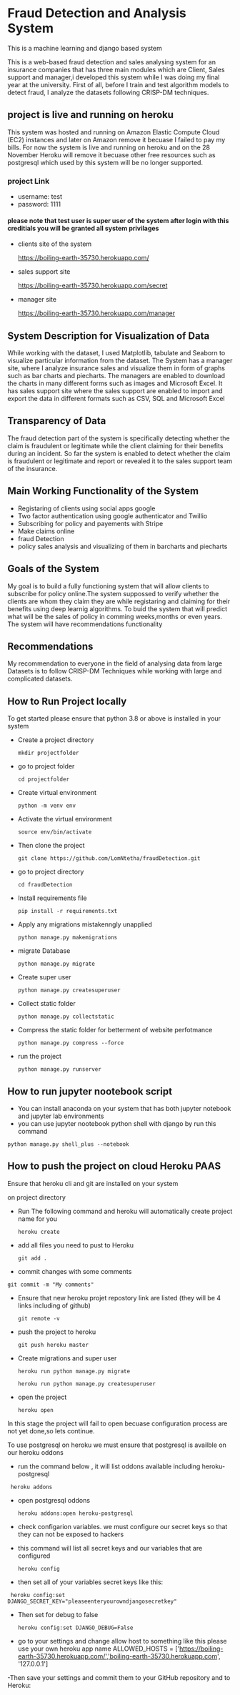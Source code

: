 # Fraud Detection and Analysis System
This is a machine learning and django based system 

This is a web-based fraud detection and sales analysing system for an insurance companies that has three main modules which are Client, Sales support and manager,i developed this system while I was doing my final year at the university. First of all, before I train and test algorithm models to detect fraud, I analyze the datasets following CRISP-DM techniques.

## project is live and running on heroku
This system was hosted and running on Amazon Elastic Compute Cloud (EC2) instances and later on Amazon remove it becuase I failed to pay my bills. For now the system is live and running on heroku and on the 28 November Heroku will remove it becuase other free resources such as postgresql which used by this system will be no longer supported.
### project Link
- username: test
- password: 1111
#### please note that test user is super user of the system after login with this creditials you will be granted all system privilages
- clients site of the system
  
  https://boiling-earth-35730.herokuapp.com/
  
- sales support site
  
  https://boiling-earth-35730.herokuapp.com/secret

- manager site
  
  https://boiling-earth-35730.herokuapp.com/manager
  

## System Description for Visualization of Data

While working with the dataset, I used  Matplotlib, tabulate and Seaborn to visualize particular information from the dataset. The System has a manager site, where I analyze insurance sales and visualize them in form of graphs such as bar charts and piecharts. The managers are enabled to download the charts in many different forms such as images and Microsoft Excel.  It has sales support site where the sales support are enabled to import and export the data in different formats such as CSV, SQL and Microsoft Excel

## Transparency of Data

The fraud detection part of the system is specifically detecting whether the claim is fraudulent or legitimate while the client claiming for their benefits during an incident. So far the system is enabled to detect whether the claim is fraudulent or legitimate and report or revealed it to the sales support team of the insurance. 

## Main Working Functionality of the System

- Registaring of clients using social apps google
- Two factor authentication using google authenticator and Twillio
- Subscribing for policy and payements with Stripe
- Make claims online 
- fraud Detection
- policy sales analysis and visualizing of them in barcharts and piecharts



## Goals of the System
My goal is to build a fully functioning system that will allow clients to subscribe for policy online.The system suppossed to verify whether the clients are whom they claim they are while registaring and claiming for their benefits using deep learnig algorithms. To buid the system that will predict what will be the sales of policy in comming weeks,months or even years. The system will have recommendations functionality

## Recommendations

My recommendation to everyone in the field of analysing data from large Datasets is to follow CRISP-DM  Techniques while working with large and complicated datasets.

## How to Run Project locally

To get started please ensure that python 3.8 or above is installed in your system

- Create a project directory
  ```
  mkdir projectfolder
  ```

- go to project folder
  ```
  cd projectfolder
  ```

- Create virtual environment
  ```
  python -m venv env
  ```
- Activate the virtual environment
  ```
  source env/bin/activate
  ```
- Then clone the project
  ```
  git clone https://github.com/LomNtetha/fraudDetection.git
  ```
- go to project directory
  ```
  cd fraudDetection
  ```

- Install requirements file
  ```
  pip install -r requirements.txt
  ```
- Apply any migrations mistakenngly unapplied
  ```
  python manage.py makemigrations
  ```
- migrate Database
  ```
  python manage.py migrate
  ```

- Create super user
  ```
  python manage.py createsuperuser
  ```

- Collect static folder
  ```
  python manage.py collectstatic
  ```
- Compress the static folder for betterment of website perfotmance
  ```
  python manage.py compress --force
  ```
- run the project
  ```
  python manage.py runserver
  ```
## How to run  jupyter nootebook script
- You can install anaconda on your system that has both jupyter notebook and jupyter lab environments
- you can use jupyter nootebook python shell with django by run this command
 ```
 python manage.py shell_plus --notebook
 ```
## How to push the project on cloud Heroku PAAS

Ensure that  heroku cli and git are installed on your system

on project directory
- Run The following command and heroku will automatically create project name for you
  ```
  heroku create
  ```

- add all files you need to pust to Heroku
  ```
  git add .
  ```

- commit changes with some comments
 ```
 git commit -m "My comments"
 ```
     
- Ensure that new heroku projet repostory link  are listed (they will be 4 links including of github)
  ```
  git remote -v
  ```

- push the project to heroku
  ```
  git push heroku master
  ```

- Create migrations and super user
  ```
  heroku run python manage.py migrate
  ```

  ```
  heroku run python manage.py createsuperuser
  ```

- open the project
  ```
  heroku open
  ```
In this stage the project will fail to open becuase configuration process are not yet done,so lets continue.

 To use postgresql on heroku we must ensure that postgresql is availble on our heroku oddons 

 - run the command below , it will list oddons available including heroku-postgresql
  ```
   heroku addons
  ```
- open postgresql oddons
  ```
  heroku addons:open heroku-postgresql
  ```

- check configarion variables. we must configure our secret keys so that they can not be exposed to hackers
- this command will list all secret keys and our variables that are configured
  ```
  heroku config
  ```
- then set all of your variables secret keys like this:
 ```
  heroku config:set DJANGO_SECRET_KEY="pleaseenteryourowndjangosecretkey"
  ```
- Then set for debug to false
  ```
  heroku config:set DJANGO_DEBUG=False
  ```
- go to your settings and change allow host to something like this please use your own heroku app name
ALLOWED_HOSTS = ['https://boiling-earth-35730.herokuapp.com/','boiling-earth-35730.herokuapp.com', '127.0.0.1']

-Then save your settings and commit them to your GitHub repository and to Heroku:




